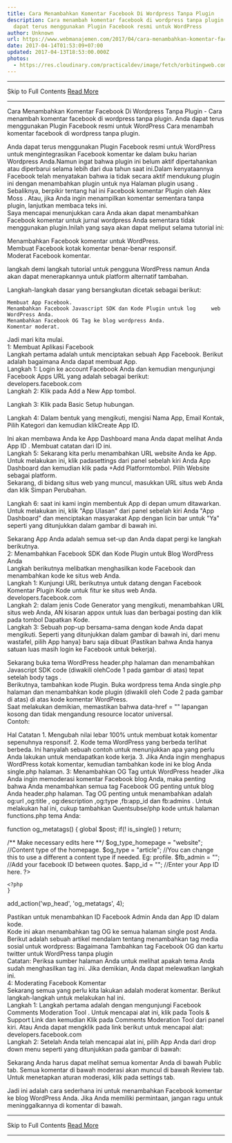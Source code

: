 ```yaml
---
title: Cara Menambahkan Komentar Facebook Di Wordpress Tanpa Plugin
description: Cara menambah komentar facebook di wordpress tanpa plugin. Anda
  dapat terus menggunakan Plugin Facebook resmi untuk WordPress
author: Unknown
url: https://www.webmanajemen.com/2017/04/cara-menambahkan-komentar-facebook-di.html
date: 2017-04-14T01:53:09+07:00
updated: 2017-04-13T18:53:00.000Z
photos:
  - https://res.cloudinary.com/practicaldev/image/fetch/orbitingweb.com/wp-content/uploads/facebook-create-app-page.png?resize=641%2C174
---
```


<hr/> Skip to Full Contents <a href="https://www.webmanajemen.com/2017/04/cara-menambahkan-komentar-facebook-di.html" rel="follow" class="button" id="read-more">Read More</a> <hr/> Cara Menambahkan Komentar Facebook Di Wordpress Tanpa Plugin - Cara menambah komentar facebook di wordpress tanpa plugin. Anda dapat terus menggunakan Plugin Facebook resmi untuk WordPress Cara menambah komentar facebook di wordpress tanpa plugin. 

Anda dapat terus menggunakan        Plugin Facebook resmi untuk WordPress       untuk mengintegrasikan Facebook komentar ke dalam buku harian    Wordpress Anda.Namun ingat bahwa plugin ini belum aktif    dipertahankan atau diperbarui selama lebih dari dua tahun saat    ini.Dalam kenyataannya Facebook telah menyatakan bahwa ia tidak    secara aktif mendukung plugin ini dengan menambahkan plugin untuk    nya        Halaman plugin usang       . Sebaliknya, berpikir tentang hal ini        Facebook komentar Plugin oleh Alex Moss       . Atau, jika Anda ingin menampilkan komentar sementara tanpa    plugin, lanjutkan membaca teks ini.   
Saya mencapai menunjukkan cara Anda akan dapat menambahkan Facebook    komentar untuk jurnal wordpress Anda sementara tidak menggunakan    plugin.Inilah yang saya akan dapat meliput selama tutorial ini:   

   Menambahkan Facebook komentar untuk WordPress.   
   Membuat Facebook kotak komentar benar-benar responsif.   
   Moderat Facebook komentar.   

langkah demi langkah tutorial untuk pengguna WordPress namun Anda    akan dapat menerapkannya untuk platform alternatif tambahan.   

Langkah-langkah dasar yang bersangkutan dicetak sebagai     berikut:    

    Membuat App Facebook.    
    Menambahkan Facebook Javascript SDK dan Kode Plugin untuk log     web WordPress Anda.    
    Menambahkan Facebook OG Tag ke blog wordpress Anda.    
    Komentar moderat.    

Jadi mari kita mulai.   
  1: Membuat Aplikasi Facebook  
Langkah pertama adalah untuk menciptakan sebuah App Facebook.    Berikut adalah bagaimana Anda dapat membuat App.   
Langkah 1: Login ke account Facebook Anda dan kemudian mengunjungi    Facebook Apps URL yang adalah sebagai berikut:        developers.facebook.com      
Langkah 2: Klik pada Add a New App tombol.   
  
Langkah 3: Klik pada Basic Setup hubungan.   
  
Langkah 4: Dalam bentuk yang mengikuti, mengisi Nama App, Email    Kontak, Pilih Kategori dan kemudian klikCreate App ID.  
  
Ini akan membawa Anda ke App Dashboard mana Anda dapat    melihat Anda App ID . Membuat catatan dari ID ini.   
Langkah 5: Sekarang kita perlu menambahkan URL website Anda ke App.    Untuk melakukan ini, klik padasettings dari panel sebelah kiri Anda App Dashboard dan kemudian klik pada   +Add Platformtombol. Pilih Website   sebagai platform.   
Sekarang, di bidang situs web yang muncul, masukkan URL situs web    Anda dan klik Simpan Perubahan.  
  
Langkah 6: saat ini kami ingin membentuk App di depan umum    ditawarkan. Untuk melakukan ini, klik "App Ulasan" dari panel    sebelah kiri Anda "App Dashboard" dan menciptakan masyarakat App    dengan licin bar untuk "Ya" seperti yang ditunjukkan dalam gambar    di bawah ini.   
  
Sekarang App Anda adalah semua set-up dan Anda dapat pergi ke    langkah berikutnya.   
  2: Menambahkan Facebook SDK dan Kode Plugin untuk Blog WordPress Anda  
Langkah berikutnya melibatkan menghasilkan kode Facebook dan    menambahkan kode ke situs web Anda.   
Langkah 1: Kunjungi URL berikutnya untuk datang dengan Facebook    Komentar Plugin Kode untuk fitur ke situs web Anda.   
    developers.facebook.com      
Langkah 2: dalam jenis Code Generator yang mengikuti, menambahkan    URL situs web Anda, AN kisaran appox untuk luas dan berbagai    posting dan klik pada tombol Dapatkan Kode.   
Langkah 3: Sebuah pop-up bersama-sama dengan kode Anda dapat    mengikuti. Seperti yang ditunjukkan dalam gambar di bawah ini, dari    menu wastafel, pilih App hanya} baru saja dibuat (Pastikan bahwa    Anda hanya satuan luas masih login ke Facebook untuk bekerja).   
  
Sekarang buka tema WordPress header.php halaman dan menambahkan Javascript SDK code (diwakili olehCode 1 pada gambar di atas) tepat setelah   body tags .   
Berikutnya, tambahkan kode Plugin. Buka wordpress tema Anda   single.php halaman dan menambahkan kode plugin    (diwakili oleh Code 2 pada gambar di atas) di atas kode    komentar WordPress.   
Saat melakukan demikian, memastikan bahwa data-href = "" lapangan    kosong dan tidak mengandung resource locator universal.   
Contoh:   


<div class ="fb-comments" Data-href="" Data-width="100%" Data-numposts="10"><div>
Hal Catatan
1. Mengubah nilai lebar 100% untuk membuat kotak komentar sepenuhnya   responsif.  
2. Kode tema WordPress yang berbeda terlihat berbeda. Ini hanyalah   sebuah contoh untuk menunjukkan apa yang perlu Anda lakukan untuk   mendapatkan kode kerja.  
3. Jika Anda ingin menghapus WordPress kotak komentar, kemudian   tambahkan kode ini ke blog Anda single.php halaman.  
  3: Menambahkan OG Tag untuk WordPress header  
Jika Anda ingin memoderasi komentar Facebook blog Anda, maka    penting bahwa Anda menambahkan semua tag Facebook OG penting untuk    blog Anda header.php halaman.   
Tag OG penting untuk menambahkan adalah og:url ,og:title , og:description ,og:type ,fb:app_id dan   fb:admins .   
Untuk melakukan hal ini, cukup tambahkan Quentsubse/php kode untuk    halaman functions.php tema Anda:   



function og_metatags() {
global $post;
if(! is_single() ) return;
    
/** Make necessary edits here **/
$og_type_homepage = "website"; //Content type of the homepage.
$og_type = "article"; //You can change this to use a different a content type if needed. Eg: profile.
$fb_admin = ""; //Add your facebook ID between quotes.
$app_id = ""; //Enter your App ID here.
    ?>
    
<meta property="og:url" content="<?php the_permalink(); ?>"/>  
<meta property="og:title" content="<?php single_post_title(''); ?>" />  
<meta property="og:type" content="<?php echo $og_type; ?>" />
<meta property="og:site_name" content="<?php bloginfo(); ?>" />
<meta property="fb:admin" content="<?php echo trim($fb_admin); ?>" />
<meta property="fb:app_id" content="<?php echo trim($app_id); ?>" />
            
    <?php
    }
add_action('wp_head', 'og_metatags', 4);



Pastikan untuk menambahkan ID Facebook Admin Anda dan App ID dalam    kode.   
Kode ini akan menambahkan tag OG ke semua halaman single post Anda.   
Berikut adalah sebuah artikel mendalam tentang menambahkan tag    media sosial untuk wordpress:        Bagaimana Tambahkan tag Facebook OG dan kartu twitter untuk     WordPress tanpa plugin      
Catatan: Periksa sumber halaman Anda untuk melihat apakah tema Anda    sudah menghasilkan tag ini. Jika demikian, Anda dapat melewatkan    langkah ini.   
  4: Moderating Facebook Komentar  
Sekarang semua yang perlu kita lakukan adalah moderat komentar.    Berikut langkah-langkah untuk melakukan hal ini.   
Langkah 1: Langkah pertama adalah dengan mengunjungi   Facebook Comments Moderation Tool . Untuk mencapai    alat ini, klik pada Tools & Support Link dan    kemudian Klik pada Comments Moderation Tool dari panel    kiri. Atau Anda dapat mengklik pada link berikut untuk mencapai    alat:   
    developers.facebook.com      
Langkah 2: Setelah Anda telah mencapai alat ini, pilih App Anda    dari drop down menu seperti yang ditunjukkan pada gambar di bawah:   
  
Sekarang Anda harus dapat melihat semua komentar Anda di bawah   Public tab. Semua komentar di bawah moderasi akan    muncul di bawah Review tab. Untuk menetapkan aturan    moderasi, klik pada settings tab.   

Jadi ini adalah cara sederhana ini untuk menambahkan Facebook    komentar ke blog WordPress Anda. Jika Anda memiliki permintaan,    jangan ragu untuk meninggalkannya di komentar di bawah. <hr/> Skip to Full Contents <a href="https://www.webmanajemen.com/2017/04/cara-menambahkan-komentar-facebook-di.html" rel="follow" class="button" id="read-more">Read More</a> <hr/>